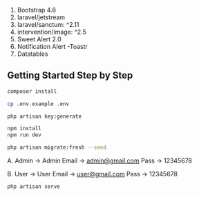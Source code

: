 
1. Bootstrap 4.6
2. laravel/jetstream 
3. laravel/sanctum: ^2.11 
4. intervention/image: ^2.5
5. Sweet Alert 2.0
6. Notification Alert -Toastr
7. Datatables

## Getting Started Step by Step

```sh
composer install
```
```sh
cp .env.example .env

php artisan key:generate
```

```sh
npm install 
npm run dev
```


```sh
php artisan migrate:fresh --seed
```

A.  Admin -> Admin
    Email -> admin@gmail.com
    Pass -> 12345678

B.  User -> User
    Email -> user@gmail.com
    Pass -> 12345678


```sh
php artisan serve
```
